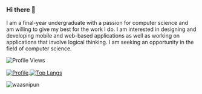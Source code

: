 ### Hi there 👋
I am a final-year undergraduate with a passion for computer science and am willing to give my best for the work I do. I am interested in designing and developing mobile and web-based applications as well as working on applications that involve logical thinking. I am seeking an opportunity in the field of computer science.

![Profile Views](https://komarev.com/ghpvc/?username=waasnipun&color=brightgreen)


<a href="https://github.com/waasnipun">
  <img alt="Profile" align="center" src="https://github-readme-stats.vercel.app/api?username=waasnipun&count_private=true&show_icons=true&custom_title=My%20Github%20Statistics&include_all_commits=true" />
</a>
<a href="https://github.com/waasnipun">
  <img alt="Top Langs" align="center" src="https://github-readme-stats.vercel.app/api/top-langs/?username=waasnipun&include_all_commits=true&langs_count=9&layout=compact&hide=CSS,PHP" />
</a>
<p><img align="center" src="https://github-readme-streak-stats.herokuapp.com/?user=waasnipun" alt="waasnipun"/></p> 
